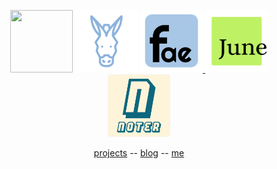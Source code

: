<p align="center">
  <a href="https://shoyo.sambitsahoo.com"><img width="100" height="100" src="https://raw.githubusercontent.com/soulsam480/shoyo/master/docs/_static/shoyo.svg"></a>
  <a href="https://donkey.sambitsahoo.com"><img width="100" height="100" src="https://raw.githubusercontent.com/soulsam480/my-static-assets/master/donkey-trans.png"></a>
    <a href="https://furikaeru.sambitsahoo.com"><img width="100" height="100" src="https://raw.githubusercontent.com/soulsam480/furikaeru/master/app/public/icon-144.png">
</a>
    <a href="https://june.sambitsahoo.com"><img width="100" height="100" src="https://raw.githubusercontent.com/soulsam480/my-static-assets/master/June%20logo.svg">
</a> 
  <a href="https://noter.sambitsahoo.com"><img width="100" height="100" src="https://raw.githubusercontent.com/soulsam480/my-static-assets/master/noter.png">
</a>


</p>
<div align="center">
  
[projects](https://sambitsahoo.com/projects.html) -- [blog](https://sambitsahoo.com/blog/index.html) -- [me](https://sambitsahoo.com/about.html)

</div>
